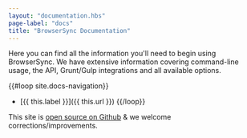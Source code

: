 ```yaml
---
layout: "documentation.hbs"
page-label: "docs"
title: "BrowserSync Documentation"
---
```


Here you can find all the information you'll need to begin using BrowserSync. We have extensive information covering 
command-line usage, the API, Grunt/Gulp integrations and all available options.

{{#loop site.docs-navigation}}
- [{{ this.label }}]({{ this.url }})
{{/loop}}

This site is [open source on Github]({{site.links.site-github}}) & we welcome corrections/improvements.
